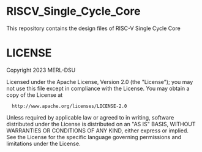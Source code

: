 # RISCV_Single_Cycle_Core
This repository contains the design files of RISC-V Single Cycle Core

# LICENSE

 Copyright 2023 MERL-DSU

 Licensed under the Apache License, Version 2.0 (the "License"); you may not use 
 this file except in compliance with the License. You may obtain a copy of the License at

      http://www.apache.org/licenses/LICENSE-2.0

 Unless required by applicable law or agreed to in writing, software distributed under the 
 License is distributed on an "AS IS" BASIS, WITHOUT WARRANTIES OR CONDITIONS OF ANY KIND, 
 either express or implied. See the License for the specific language governing permissions 
 and limitations under the License.
